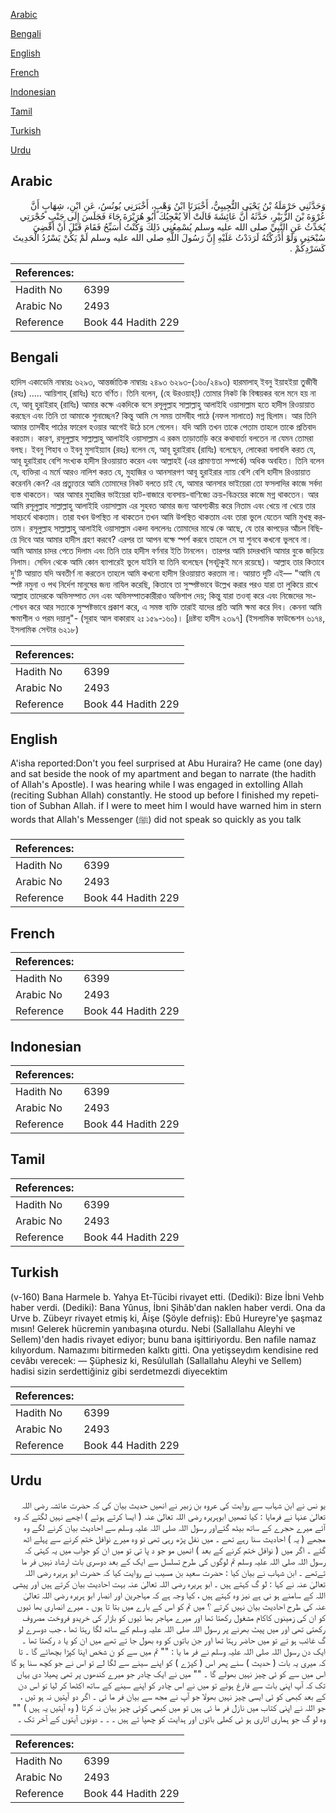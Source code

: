 [Arabic](#arabic)

[Bengali](#bengali)

[English](#english)

[French](#french)

[Indonesian](#indonesian)

[Tamil](#tamil)

[Turkish](#turkish)

[Urdu](#urdu)

## Arabic


<div dir="rtl" lang="ar" style={{fontSize:'larger',backgroundColor:'#f8f9fa',padding:20}}>
وَحَدَّثَنِي حَرْمَلَةُ بْنُ يَحْيَى التُّجِيبِيُّ، أَخْبَرَنَا ابْنُ وَهْبٍ، أَخْبَرَنِي يُونُسُ، عَنِ ابْنِ، شِهَابٍ أَنَّ عُرْوَةَ بْنَ الزُّبَيْرِ، حَدَّثَهُ أَنَّ عَائِشَةَ قَالَتْ أَلاَ يُعْجِبُكَ أَبُو هُرَيْرَةَ جَاءَ فَجَلَسَ إِلَى جَنْبِ حُجْرَتِي يُحَدِّثُ عَنِ النَّبِيِّ صلى الله عليه وسلم يُسْمِعُنِي ذَلِكَ وَكُنْتُ أُسَبِّحُ فَقَامَ قَبْلَ أَنْ أَقْضِيَ سُبْحَتِي وَلَوْ أَدْرَكْتُهُ لَرَدَدْتُ عَلَيْهِ إِنَّ رَسُولَ اللَّهِ صلى الله عليه وسلم لَمْ يَكُنْ يَسْرُدُ الْحَدِيثَ كَسَرْدِكُمْ ‏.‏
</div>
<div style={{backgroundColor:'#f8f9fa',padding:20, marginBottom: 10}}><table> <thead> <tr> <th>References:</th> <th></th> </tr> </thead> <tbody><tr><td>Hadith No</td><td>6399</td></tr><tr><td>Arabic No</td><td>2493</td></tr><tr><td>Reference</td><td>Book 44 Hadith 229</td></tr></tbody></table></div>

## Bengali


<div dir="ltr" lang="bn" style={{fontSize:'larger',backgroundColor:'#f8f9fa',padding:20}}>
হাদিস একাডেমি নাম্বারঃ ৬২৯৩, আন্তর্জাতিক নাম্বারঃ ২৪৯৩ ৬২৯৩-(১৬০/২৪৯৩) হারমালাহ্ ইবনু ইয়াহইয়া তুজীবী (রহঃ) ..... আয়িশাহ্ (রাযিঃ) হতে বর্ণিত। তিনি বলেন, (হে উরওয়াহ্!) তোমার নিকট কি বিস্ময়কর বলে মনে হয় না যে, আবূ হুরাইরাহ্ (রাযিঃ) আমার কক্ষে একদিকে বসে রসূলুল্লাহ সাল্লাল্লাহু আলাইহি ওয়াসাল্লাম হতে হাদীস রিওয়ায়াত করছেন এবং তিনি তা আমাকে শুনাচ্ছেন? কিন্তু আমি সে সময় তাসবীহ পাঠে (নফল সালাতে) মগ্ন ছিলাম। আর তিনি আমার তাসবীহ পাঠের ফারেগ হওয়ার আগেই উঠে চলে গেলেন। যদি আমি তখন তাকে পেতাম তাহলে তাকে প্রতিবাদ করতাম। কারণ, রসূলুল্লাহ সাল্লাল্লাহু আলাইহি ওয়াসাল্লাম এ রকম তাড়াতাড়ি করে কথাবার্তা বলতেন না যেমন তোমরা বলছ। ইবনু শিহাব ও ইবনু মুসাইয়্যাব (রহঃ) বলেন যে, আবূ হুরাইরাহ (রাযিঃ) বলেছেন, লোকেরা বলাবলি করত যে, আবূ হুরাইরাহ বেশি সংখ্যক হাদীস রিওয়ায়াত করেন এবং আল্লাহই (এর প্রামাণ্যতা সম্পর্কে) অধিক অবহিত। তিনি বলেন যে, ব্যক্তিরা এ মর্মে আরও নালিশ করত যে, মুহাজির ও আনসারগণ আবূ হুরাইরার ন্যায় বেশি বেশি হাদীস রিওয়ায়াত করেননি কেন? এর প্রত্যুত্তরে আমি তোমাদের নিকট বলতে চাই যে, আমার আনসার ভাইয়েরা তো ফসলাদির কাজে সর্বদা ব্যস্ত থাকতেন। আর আমার মুহাজির ভাইয়েরা হাট-বাজারে ব্যবসায়-বাণিজ্যে ক্রয়-বিক্রয়ের কাজে মগ্ন থাকতেন। আর আমি রসূলুল্লাহ সাল্লাল্লাহু আলাইহি ওয়াসাল্লাম এর সুহবত আমার জন্য আবশ্যকীয় করে নিতাম এবং খেয়ে না খেয়ে তার সাহচর্যে থাকতাম। তারা যখন উপস্থিত না থাকতেন তখন আমি উপস্থিত থাকতাম এবং তারা ভুলে যেতেন আমি মুখস্থ করতাম। রসূলুল্লাহ সাল্লাল্লাহু আলাইহি ওয়াসাল্লাম একদা বললেনঃ তোমাদের মাঝে কে আছে, যে তার কাপড়ের আঁচল বিছিয়ে দিবে আর আমার হাদীস গ্রহণ করবে? এরপর তা আপন বক্ষে স্পর্শ করবে তাহলে সে যা শুনবে কখনো ভুলবে না। আমি আমার চাদর পেতে দিলাম এবং তিনি তার হাদীস বর্ণনার ইতি টানলেন। তারপর আমি চাদরখানি আমার বুকে জড়িয়ে নিলাম। সেদিন থেকে আমি কোন ব্যাপারেই ভুলে যাইনি যা তিনি বলেছেন (সবটুকুই মনে রয়েছে)। আল্লাহ তার কিতাবে দু'টি আয়াত যদি অবতীর্ণ না করতেন তাহলে আমি কখনো হাদীস রিওয়ায়াত করতাম না। আয়াত দুটি এই— "আমি যে স্পষ্ট নমুনা ও পথ নির্দেশ মানুষের জন্য নাযিল করেছি, কিতাবে তা সুস্পষ্টভাবে উল্লেখ করার পরও যারা তা লুকিয়ে রাখে আল্লাহ তাদেরকে অভিসম্পাত দেন এবং অভিসম্পাতকারীরাও অভিশাপ দেয়; কিন্তু যারা তওবা্ করে এবং নিজেদের সংশোধন করে আর সত্যকে সুস্পষ্টভাবে প্রকাশ করে, এ সমস্ত ব্যক্তি তারাই যাদের প্রতি আমি ক্ষমা করে দিব। কেননা আমি ক্ষমাশীল ও পরম দয়ালু"- (সূরাহ আল বাকারাহ ২ঃ ১৫৯-১৬০)। [দ্রষ্টব্য হাদীস ২৩৯৭] (ইসলামিক ফাউন্ডেশন ৬১৭৪, ইসলামিক সেন্টার ৬২১৮)
</div>
<div style={{backgroundColor:'#f8f9fa',padding:20, marginBottom: 10}}><table> <thead> <tr> <th>References:</th> <th></th> </tr> </thead> <tbody><tr><td>Hadith No</td><td>6399</td></tr><tr><td>Arabic No</td><td>2493</td></tr><tr><td>Reference</td><td>Book 44 Hadith 229</td></tr></tbody></table></div>

## English


<div dir="ltr" lang="en" style={{fontSize:'larger',backgroundColor:'#f8f9fa',padding:20}}>
A'isha reported:Don't you feel surprised at Abu Huraira? He came (one day) and sat beside the nook of my apartment and began to narrate (the hadith of Allah's Apostle). I was hearing while I was engaged in extolling Allah (reciting Subhan Allah) constantly. He stood up before I finished my repetition of Subhan Allah. if I were to meet him I would have warned him in stern words that Allah's Messenger (ﷺ) did not speak so quickly as you talk
</div>
<div style={{backgroundColor:'#f8f9fa',padding:20, marginBottom: 10}}><table> <thead> <tr> <th>References:</th> <th></th> </tr> </thead> <tbody><tr><td>Hadith No</td><td>6399</td></tr><tr><td>Arabic No</td><td>2493</td></tr><tr><td>Reference</td><td>Book 44 Hadith 229</td></tr></tbody></table></div>

## French


<div dir="ltr" lang="fr" style={{fontSize:'larger',backgroundColor:'#f8f9fa',padding:20}}>

</div>
<div style={{backgroundColor:'#f8f9fa',padding:20, marginBottom: 10}}><table> <thead> <tr> <th>References:</th> <th></th> </tr> </thead> <tbody><tr><td>Hadith No</td><td>6399</td></tr><tr><td>Arabic No</td><td>2493</td></tr><tr><td>Reference</td><td>Book 44 Hadith 229</td></tr></tbody></table></div>

## Indonesian


<div dir="ltr" lang="id" style={{fontSize:'larger',backgroundColor:'#f8f9fa',padding:20}}>

</div>
<div style={{backgroundColor:'#f8f9fa',padding:20, marginBottom: 10}}><table> <thead> <tr> <th>References:</th> <th></th> </tr> </thead> <tbody><tr><td>Hadith No</td><td>6399</td></tr><tr><td>Arabic No</td><td>2493</td></tr><tr><td>Reference</td><td>Book 44 Hadith 229</td></tr></tbody></table></div>

## Tamil


<div dir="ltr" lang="ta" style={{fontSize:'larger',backgroundColor:'#f8f9fa',padding:20}}>

</div>
<div style={{backgroundColor:'#f8f9fa',padding:20, marginBottom: 10}}><table> <thead> <tr> <th>References:</th> <th></th> </tr> </thead> <tbody><tr><td>Hadith No</td><td>6399</td></tr><tr><td>Arabic No</td><td>2493</td></tr><tr><td>Reference</td><td>Book 44 Hadith 229</td></tr></tbody></table></div>

## Turkish


<div dir="ltr" lang="tr" style={{fontSize:'larger',backgroundColor:'#f8f9fa',padding:20}}>
(v-160) Bana Harmele b. Yahya Et-Tücibi rivayet etti. (Dediki): Bize İbni Vehb haber verdi. (Dediki): Bana Yûnus, İbni Şihâb'dan naklen haber verdi. Ona da Urve b. Zübeyr rivayet etmiş ki, Âişe (Şöyle defrıiş): Ebû Hureyre'ye şaşmaz mısın! Gelerek hücremin yanıbaşına oturdu. Nebi (Sallallahu Aleyhi ve Sellem)'den hadis rivayet ediyor; bunu bana işittiriyordu. Ben nafile namaz kılıyordum. Namazımı bitirmeden kalktı gitti. Ona yetişseydım kendisine red cevâbı verecek: — Şüphesiz ki, Resûlullah (Sallallahu Aleyhi ve Sellem) hadisi sizin serdettiğiniz gibi serdetmezdi diyecektim
</div>
<div style={{backgroundColor:'#f8f9fa',padding:20, marginBottom: 10}}><table> <thead> <tr> <th>References:</th> <th></th> </tr> </thead> <tbody><tr><td>Hadith No</td><td>6399</td></tr><tr><td>Arabic No</td><td>2493</td></tr><tr><td>Reference</td><td>Book 44 Hadith 229</td></tr></tbody></table></div>

## Urdu


<div dir="rtl" lang="ur" style={{fontSize:'larger',backgroundColor:'#f8f9fa',padding:20}}>
یو نس نے ابن شہاب سے روایت کی عروہ بن زبیر نے انھیں حدیث بیان کی کہ حضرت عائشہ رضی اللہ تعالیٰ عنہا نے فرمایا : کیا تمھیں ابوہریرہ رضی اللہ تعالیٰ عنہ ( ایسا کرتے ہوئے ) اچھے نہیں لگتے کہ وہ آئے میرے حجرے کے ساتھ بیٹھ گئےاور رسول اللہ صلی اللہ علیہ وسلم سے احادیث بیان کرنے لگے وہ مجھے ( یہ ) احادیث سنا رہے تھے ۔ میں نفل پڑھ رہی تھی تو وہ میرے نوافل ختم کرنے سے پہلے اٹھ گئے ۔ اگر میں ( نوافل ختم کرنے کے بعد ) انھیں مو جو د پا تی تو میں ان کو جواب میں یہ کہتی کہ رسول اللہ صلی اللہ علیہ وسلم تم لوگوں کی طرح تسلسل سے ایک کے بعد دوسری بات ارشاد نہیں فر ما تےتھے ۔ ابن شہاب نے بیان کیا : حضرت سعید بن مسیب نے روایت کیا کہ حضرت ابو ہریرہ رضی اللہ تعالیٰ عنہ نے کہا : لو گ کہتے ہیں ۔ ابو ہریرہ رضی اللہ تعالیٰ عنہ بہت احادیث بیان کرتے ہیں اور پیشی اللہ کے سامنے ہو نی ہے نیز وہ کہتے ہیں ، کیا وجہ ہے کہ مہاجرین اور انصار ابو ہریرہ رضی اللہ تعالیٰ عنہ کی طرح احادیث بیان نہیں کرتے ؟ میں تم کو اس کے بارے میں بتا تا ہوں ۔ میرے انصاری بھا ئیوں کو ان کی زمینوں کاکام مشغول رکھتا تھا اور میرے مہاجر بھا ئیوں کو بازار کی خریدو فروخت مصروف رکھتی تھی اور میں پیٹ بھرنے پر رسول اللہ صلی اللہ علیہ وسلم کے ساتھ لگا رہتا تھا ، جب دوسرے لو گ غائب ہو تے تو میں حاضر رہتا تھا اور جن باتوں کو وہ بھول جا تے تھے میں ان کو یا د رکھتا تھا ۔ ایک دن رسول اللہ صلی اللہ علیہ وسلم نے فر ما یا : "" تم میں سے کو ن شخص اپنا کپڑا بچھائے گا ۔ تا کہ میری یہ بات ( حدیث ) سنے پھر اس ( کپڑے ) کو اپنے سینے سے لگا لے تو اس نے جو کچھ سنا ہو گا اس میں سے کو ئی چیز نہیں بھولے گا ۔ "" میں نے ایک چادر جو میرے کندھوں پر تھی پھیلا دی یہاں تک کہ آپ اپنی بات سے فارغ ہوئے تو میں نے اس چادر کو اپنے سینے کے ساتھ اکٹھا کر لیا تو اس دن کے بعد کبھی کو ئی ایسی چیز نہیں بھولا جو آپ نے مجھ سے بیان فر ما ئی ۔ اگر دو آیتیں نہ ہو تیں ، جو اللہ نے اپنی کتاب میں نازل فر ما ئی ہیں تو میں کبھی کوئی چیز بیان نہ کرتا ( وہ آیتیں یہ ہیں ) "" وہ لو گ جو ہماری اتاری ہو ئی کھلی باتوں اور ہدایت کو چھپا تے ہیں ۔ ۔ ۔ دونوں آیتوں کے آخر تک ۔
</div>
<div style={{backgroundColor:'#f8f9fa',padding:20, marginBottom: 10}}><table> <thead> <tr> <th>References:</th> <th></th> </tr> </thead> <tbody><tr><td>Hadith No</td><td>6399</td></tr><tr><td>Arabic No</td><td>2493</td></tr><tr><td>Reference</td><td>Book 44 Hadith 229</td></tr></tbody></table></div>